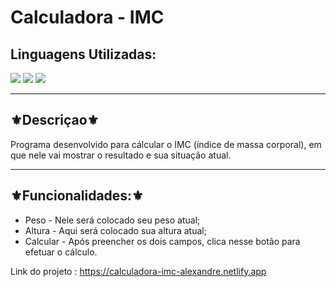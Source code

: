 <h1>Calculadora - IMC</h1>

<h2>Linguagens Utilizadas:</h2>

<div style="display: inline_block">
  <img src="https://img.shields.io/badge/HTML5-E34F26?style=for-the-badge&logo=html5&logoColor=white"></img> 
  <img src="https://img.shields.io/badge/CSS3-1572B6?style=for-the-badge&logo=css3&logoColor=white"></img>
  <img src="https://img.shields.io/badge/JavaScript-F7DF1E?style=for-the-badge&logo=javascript&logoColor=black"></img>
 
 
</div>



<hr>
<h2>⚜️Descriçao⚜️</h2>
<p>Programa desenvolvido para cálcular o IMC (índice de massa corporal), em que nele vai mostrar o resultado e sua situação atual.</p>
<hr>
<h2>⚜️Funcionalidades:⚜️</h2>
<ul>
<li>Peso - Nele será colocado seu peso atual;</li>
<li>Altura - Aqui será colocado sua altura atual;</li>
<li>Calcular - Após preencher os dois campos, clica nesse botão para efetuar o cálculo.</li>
</ul>

Link do projeto : https://calculadora-imc-alexandre.netlify.app

